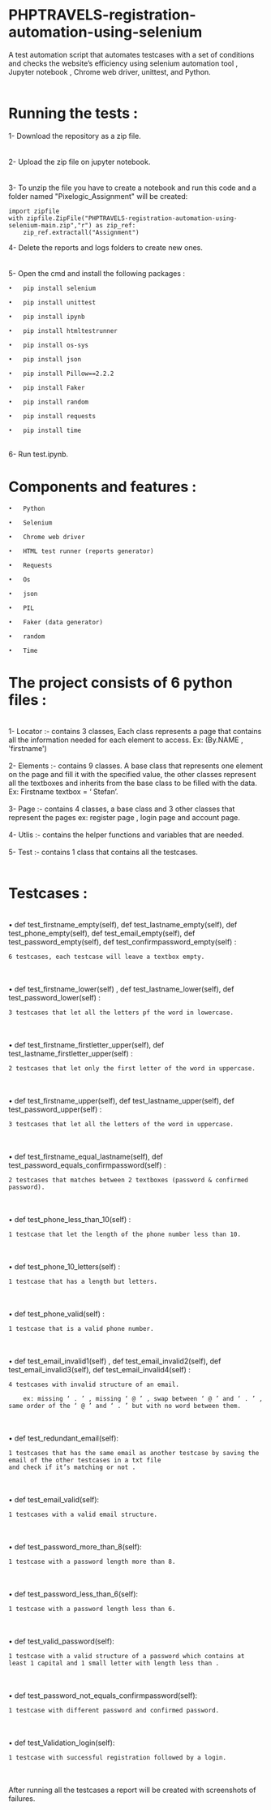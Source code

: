 # PHPTRAVELS-registration-automation-using-selenium

A test automation script that automates testcases with a set of conditions and checks the website’s efficiency using selenium automation tool , Jupyter notebook , Chrome web driver, unittest,  and Python.
<br>
<br>

# Running the tests :
1- Download the repository as a zip file.
<br>
<br>
<br>
2- Upload the zip file on jupyter notebook.
<br>
<br>
<br>
3- To unzip the file you have to create a notebook and run this code and a folder named "Pixelogic_Assignment" will be created:

    import zipfile
    with zipfile.ZipFile("PHPTRAVELS-registration-automation-using-selenium-main.zip","r") as zip_ref:
        zip_ref.extractall("Assignment")
 4- Delete the reports and logs folders to create new ones.
<br>
<br>
<br>
 5- Open the cmd and install the following packages :
 
    •	pip install selenium
   
    •	pip install unittest

    •	pip install ipynb

    •	pip install htmltestrunner

    •	pip install os-sys

    •	pip install json

    •	pip install Pillow==2.2.2

    •	pip install Faker

    •	pip install random
   
    •	pip install requests

    •	pip install time
<br>
 6- Run test.ipynb.
<br>

# Components and features :

    •	Python

    •	Selenium

    •	Chrome web driver

    •	HTML test runner (reports generator)

    •	Requests 

    •	Os

    •	json

    •	PIL

    •	Faker (data generator)

    •	random

    •	Time


# The project consists of 6 python files :
<br>
1-	Locator :- contains 3 classes, Each class represents a page that contains 
    all the information needed for each element to access.
    Ex: (By.NAME , 'firstname')
    <br>
    <br>
2-	Elements :- contains 9 classes. A base class that represents one element on the page and fill it with the specified value, the other classes represent all the textboxes and     inherits from the base class to be filled with the data.
    Ex: Firstname textbox = ‘ Stefan’.
    <br>
    <br>
3-	Page :-  contains 4 classes, a base class and 3 other classes that represent the pages ex: register page , login page and account page.
    <br>
    <br>
4-	Utlis :- contains the helper functions and variables that are needed.
    <br>
    <br>   
5-	Test :- contains 1 class that contains all the testcases.
    <br>
    <br>   


# Testcases :
<br>
•	def test_firstname_empty(self), def test_lastname_empty(self), def test_phone_empty(self), def test_email_empty(self), def test_password_empty(self), def test_confirmpassword_empty(self) :

    6 testcases, each testcase will leave a textbox empty.

<br>
<br>
•	def test_firstname_lower(self) , def test_lastname_lower(self), def test_password_lower(self) :

    3 testcases that let all the letters pf the word in lowercase.

<br>
<br>
•	def test_firstname_firstletter_upper(self), def test_lastname_firstletter_upper(self) :

    2 testcases that let only the first letter of the word in uppercase.

<br>
<br>
•	def test_firstname_upper(self), def test_lastname_upper(self), def test_password_upper(self) :

    3 testcases that let all the letters of the word in uppercase.

<br>
<br>
•	def test_firstname_equal_lastname(self), def test_password_equals_confirmpassword(self) :

    2 testcases that matches between 2 textboxes (password & confirmed password).

<br>
<br>
•	def test_phone_less_than_10(self) :

    1 testcase that let the length of the phone number less than 10.

<br>
<br>
•	def test_phone_10_letters(self) :

    1 testcase that has a length but letters.

<br>
<br>
•	def test_phone_valid(self) :

    1 testcase that is a valid phone number.

<br>
<br>
•	def test_email_invalid1(self) ,  def test_email_invalid2(self), def test_email_invalid3(self), def test_email_invalid4(self) :

    4 testcases with invalid structure of an email. 

        ex: missing ‘ . ’ , missing ‘ @ ’ , swap between ‘ @ ’ and ‘ . ’ , same order of the ‘ @ ’ and ‘ . ’ but with no word between them.

<br>
<br>
•	def test_redundant_email(self):

    1 testcases that has the same email as another testcase by saving the email of the other testcases in a txt file
    and check if it’s matching or not .

<br>
<br>
•	def test_email_valid(self):

    1 testcases with a valid email structure.

<br>
<br>
•	def test_password_more_than_8(self):

    1 testcase with a password length more than 8.

<br>
<br>
•	def test_password_less_than_6(self):

    1 testcase with a password length less than 6.

<br>
<br>
•	def test_valid_password(self):

    1 testcase with a valid structure of a password which contains at least 1 capital and 1 small letter with length less than .

<br>
<br>
•	def test_password_not_equals_confirmpassword(self):

    1 testcase with different password and confirmed password.

<br>
<br>
•	def test_Validation_login(self):

    1 testcase with successful registration followed by a login.

<br>
<br>
    After running all the testcases a report will be created with screenshots of failures.
